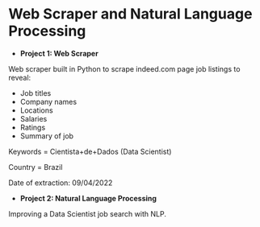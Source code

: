 # Web Scraper and Natural Language Processing

- **Project 1: Web Scraper**

Web scraper built in Python to scrape indeed.com page job listings to reveal:
- Job titles
- Company names
- Locations
- Salaries
- Ratings
- Summary of job

Keywords = Cientista+de+Dados (Data Scientist)

Country = Brazil

Date of extraction: 09/04/2022

- **Project 2: Natural Language Processing**

Improving a Data Scientist job search with NLP.
